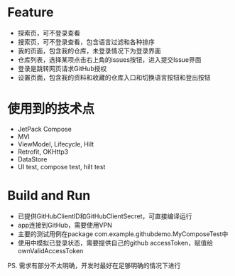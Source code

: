 # Feature
* 探索页，可不登录查看
*  搜索页，可不登录查看，包含语言过滤和各种排序
*  我的页面，包含我的仓库，未登录情况下为登录界面
*  仓库列表，选择某项点击右上角的issues按钮，进入提交Issue界面
*  登录是跳转网页请求GitHub授权
*  设置页面，包含我的资料和收藏的仓库入口和切换语言按钮和登出按钮

# 使用到的技术点
* JetPack Compose
* MVI
* ViewModel, Lifecycle, Hilt
* Retrofit, OKHttp3
* DataStore
* UI test, compose test, hilt test

# Build and Run
* 已提供GitHubClientID和GitHubClientSecret，可直接编译运行
* app连接到GitHub，需要使用VPN
* 主要的测试用例在package com.example.githubdemo.MyComposeTest中
* 使用中模拟已登录状态，需要提供自己的github accessToken，赋值给ownValidAccessToken

PS.
需求有部分不太明确，开发时最好在足够明确的情况下进行